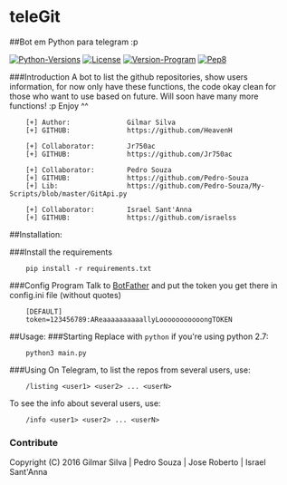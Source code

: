 # teleGit
##Bot em Python para telegram :p

[![Python-Versions](https://img.shields.io/badge/python-2.6%2C%202.7%2C%203.3%2C%203.4%2C%203.5-blue.svg)](https://www.python.org/)
[![License](https://img.shields.io/badge/license-MIT-33CCFF.svg)](https://opensource.org/licenses/MIT)
[![Version-Program](https://img.shields.io/badge/version-1.0-orange.svg)](https://github.com/HeavenH/teleGit/releases)
[![Pep8](https://img.shields.io/badge/style-pep8-FF0000.svg)](https://www.python.org/dev/peps/pep-0008/)

###Introduction
    A bot to list the github repositories, show users information,
    for now only have these functions, the code okay clean for those who want to use based on future.
    Will soon have many more functions! :p
    Enjoy ^^

```
    [+] Author:              Gilmar Silva
    [+] GITHUB:              https://github.com/HeavenH
    
    [+] Collaborator:        Jr750ac
    [+] GITHUB:              https://github.com/Jr750ac
    
    [+] Collaborator:        Pedro Souza
    [+] GITHUB:              https://github.com/Pedro-Souza
    [+] Lib:                 https://github.com/Pedro-Souza/My-Scripts/blob/master/GitApi.py
    
    [+] Collaborator:        Israel Sant'Anna
    [+] GITHUB:              https://github.com/israelss
```

##Installation:

###Install the requirements

```
    pip install -r requirements.txt
```
###Config Program
Talk to [BotFather](https://telegram.me/BotFather) and put the token you get there in config.ini file (without quotes)
```
    [DEFAULT]
    token=123456789:AReaaaaaaaaaallyLooooooooooongTOKEN
```
##Usage:
###Starting
Replace with `python` if you're using python 2.7:
```
    python3 main.py
```
###Using
On Telegram, to list the repos from several users, use:
```
    /listing <user1> <user2> ... <userN>
```

To see the info about several users, use:
```
    /info <user1> <user2> ... <userN>
```

### Contribute
Copyright (C) 2016 Gilmar Silva | Pedro Souza | Jose Roberto | Israel Sant'Anna
